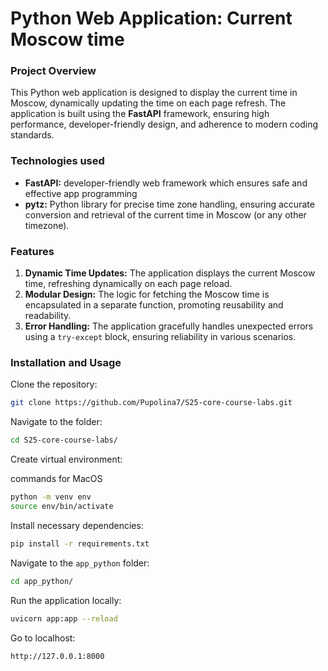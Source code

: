 # Python Web Application: Current Moscow time
### Project Overview
This Python web application is designed to display the current time in Moscow, dynamically updating the time on each page refresh. The application is built using the **FastAPI** framework, ensuring high performance, developer-friendly design, and adherence to modern coding standards.

### Technologies used
- **FastAPI:** developer-friendly web framework which ensures safe and effective app programming
- **pytz:** Python library for precise time zone handling, ensuring accurate conversion and retrieval of the current time in Moscow (or any other timezone).

### Features
1. **Dynamic Time Updates:**
The application displays the current Moscow time, refreshing dynamically on each page reload.
2. **Modular Design:**
The logic for fetching the Moscow time is encapsulated in a separate function, promoting reusability and readability.
3. **Error Handling:**
The application gracefully handles unexpected errors using a ```try-except``` block, ensuring reliability in various scenarios.

### Installation and Usage
Clone the repository:
```bash
git clone https://github.com/Pupolina7/S25-core-course-labs.git
```
Navigate to the folder:
```bash
cd S25-core-course-labs/
```
Create virtual environment:

commands for MacOS
```bash
python -m venv env
source env/bin/activate
```
Install necessary dependencies:
```bash
pip install -r requirements.txt
```
Navigate to the ```app_python``` folder:
```bash
cd app_python/
```
Run the application locally:
```bash
uvicorn app:app --reload
```
Go to localhost:
```bash
http://127.0.0.1:8000
```
